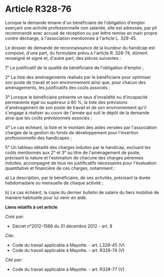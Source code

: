 # Article R328-76

Lorsque la demande émane d'un bénéficiaire de l'obligation d'emploi exerçant une activité professionnelle non salariée, elle
est adressée, par pli recommandé avec accusé de réception ou par lettre remise en main propre contre décharge, à
l'association mentionnée à l'article L. 328-45. 

Le dossier de demande de reconnaissance de la lourdeur du handicap est composé, d'une part, du formulaire prévu à l'article
R. 328-74, dûment renseigné et signé et, d'autre part, des pièces suivantes : 

1° Le justificatif de la qualité de bénéficiaire de l'obligation d'emploi ; 

2° La liste des aménagements réalisés par le bénéficiaire pour optimiser son poste de travail et son environnement ainsi que,
pour chacun des aménagements, les justificatifs des coûts associés ; 

3° Lorsque le bénéficiaire présente un taux d'invalidité ou d'incapacité permanente égal ou supérieur à 80 %, la liste des
prévisions d'aménagement de son poste de travail et de son environnement qu'il s'engage à réaliser au cours de l'année qui
suit le dépôt de la demande ainsi que les coûts prévisionnels associés ; 

4° Le cas échéant, la liste et le montant des aides versées par l'association chargée de la gestion du fonds de développement
pour l'insertion professionnelle des handicapés ; 

5° Un tableau détaillé des charges induites par le handicap, excluant les coûts mentionnés aux 2° et 3° au titre de
l'aménagement de poste, précisant la nature et l'estimation de chacune des charges pérennes induites, accompagné de tous les
justificatifs nécessaires pour l'évaluation quantitative et financière de ces charges, notamment : 

a) La description, par le bénéficiaire, de ses activités, précisant la durée hebdomadaire ou mensuelle de chaque activité ; 

b) Le cas échéant, la copie du dernier bulletin de salaire du tiers mobilisé de manière habituelle pour lui venir en aide.

**Liens relatifs à cet article**

_Créé par_:

  - Décret n°2012-1566 du 31 décembre 2012 - art. 8

_Cite_:

  - Code du travail applicable à Mayotte. - art. L328-45 (V)
  - Code du travail applicable à Mayotte. - art. R328-74 (V)

_Cité par_:

  - Code du travail applicable à Mayotte. - art. R328-77 (V)
